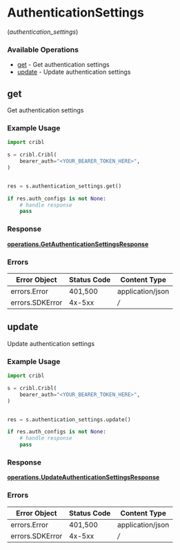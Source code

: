 # AuthenticationSettings
(*authentication_settings*)

### Available Operations

* [get](#get) - Get authentication settings
* [update](#update) - Update authentication settings

## get

Get authentication settings

### Example Usage

```python
import cribl

s = cribl.Cribl(
    bearer_auth="<YOUR_BEARER_TOKEN_HERE>",
)


res = s.authentication_settings.get()

if res.auth_configs is not None:
    # handle response
    pass
```


### Response

**[operations.GetAuthenticationSettingsResponse](../../models/operations/getauthenticationsettingsresponse.md)**
### Errors

| Error Object     | Status Code      | Content Type     |
| ---------------- | ---------------- | ---------------- |
| errors.Error     | 401,500          | application/json |
| errors.SDKError  | 4x-5xx           | */*              |

## update

Update authentication settings

### Example Usage

```python
import cribl

s = cribl.Cribl(
    bearer_auth="<YOUR_BEARER_TOKEN_HERE>",
)


res = s.authentication_settings.update()

if res.auth_configs is not None:
    # handle response
    pass
```


### Response

**[operations.UpdateAuthenticationSettingsResponse](../../models/operations/updateauthenticationsettingsresponse.md)**
### Errors

| Error Object     | Status Code      | Content Type     |
| ---------------- | ---------------- | ---------------- |
| errors.Error     | 401,500          | application/json |
| errors.SDKError  | 4x-5xx           | */*              |
